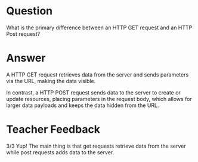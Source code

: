 # Question

What is the primary difference between an HTTP GET request and an HTTP Post request?

# Answer
A HTTP GET request retrieves data from the server and sends parameters via the URL, making the data visible. 

In contrast, a HTTP POST request sends data to the server to create or update resources, placing parameters in the request body, which allows for larger data payloads and keeps the data hidden from the URL.

# Teacher Feedback
3/3
Yup! The main thing is that get requests retrieve data from the server while post requests adds data to the server. 